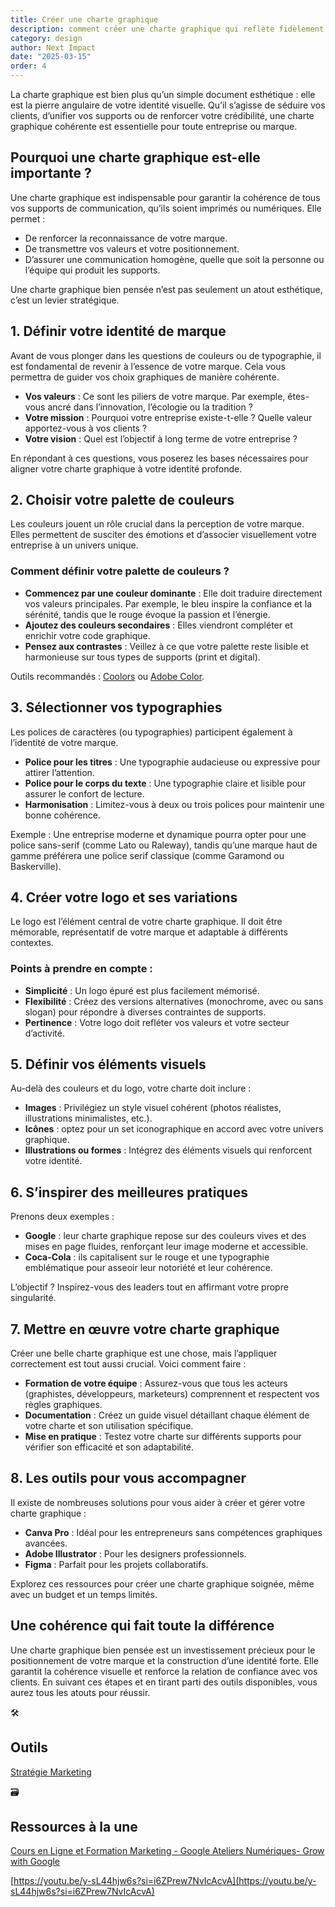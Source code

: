 ```yaml
---
title: Créer une charte graphique
description: comment créer une charte graphique qui reflète fidèlement votre identité tout en étant professionnelle et impactante ? 
category: design
author: Next Impact
date: "2025-03-15"
order: 4
---
```


La charte graphique est bien plus qu’un simple document esthétique : elle est la pierre angulaire de votre identité visuelle. Qu’il s’agisse de séduire vos clients, d’unifier vos supports ou de renforcer votre crédibilité, une charte graphique cohérente est essentielle pour toute entreprise ou marque.  

## Pourquoi une charte graphique est-elle importante ?

Une charte graphique est indispensable pour garantir la cohérence de tous vos supports de communication, qu’ils soient imprimés ou numériques. Elle permet :

- De renforcer la reconnaissance de votre marque.
- De transmettre vos valeurs et votre positionnement.
- D’assurer une communication homogène, quelle que soit la personne ou l’équipe qui produit les supports.

Une charte graphique bien pensée n’est pas seulement un atout esthétique, c’est un levier stratégique.

## 1. Définir votre identité de marque

Avant de vous plonger dans les questions de couleurs ou de typographie, il est fondamental de revenir à l’essence de votre marque. Cela vous permettra de guider vos choix graphiques de manière cohérente.

- **Vos valeurs** : Ce sont les piliers de votre marque. Par exemple, êtes-vous ancré dans l’innovation, l’écologie ou la tradition ?
- **Votre mission** : Pourquoi votre entreprise existe-t-elle ? Quelle valeur apportez-vous à vos clients ?
- **Votre vision** : Quel est l’objectif à long terme de votre entreprise ?

En répondant à ces questions, vous poserez les bases nécessaires pour aligner votre charte graphique à votre identité profonde.

## 2. Choisir votre palette de couleurs

Les couleurs jouent un rôle crucial dans la perception de votre marque. Elles permettent de susciter des émotions et d’associer visuellement votre entreprise à un univers unique.

### Comment définir votre palette de couleurs ?

- **Commencez par une couleur dominante** : Elle doit traduire directement vos valeurs principales. Par exemple, le bleu inspire la confiance et la sérénité, tandis que le rouge évoque la passion et l’énergie.
- **Ajoutez des couleurs secondaires** : Elles viendront compléter et enrichir votre code graphique.
- **Pensez aux contrastes** : Veillez à ce que votre palette reste lisible et harmonieuse sur tous types de supports (print et digital).

Outils recommandés : [Coolors](https://coolors.co/) ou [Adobe Color](https://color.adobe.com/fr/).

## 3. Sélectionner vos typographies

Les polices de caractères (ou typographies) participent également à l’identité de votre marque.

- **Police pour les titres** : Une typographie audacieuse ou expressive pour attirer l’attention.
- **Police pour le corps du texte** : Une typographie claire et lisible pour assurer le confort de lecture.
- **Harmonisation** : Limitez-vous à deux ou trois polices pour maintenir une bonne cohérence.

Exemple : Une entreprise moderne et dynamique pourra opter pour une police sans-serif (comme Lato ou Raleway), tandis qu’une marque haut de gamme préférera une police serif classique (comme Garamond ou Baskerville).

## 4. Créer votre logo et ses variations

Le logo est l’élément central de votre charte graphique. Il doit être mémorable, représentatif de votre marque et adaptable à différents contextes.

### Points à prendre en compte :

- **Simplicité** : Un logo épuré est plus facilement mémorisé.
- **Flexibilité** : Créez des versions alternatives (monochrome, avec ou sans slogan) pour répondre à diverses contraintes de supports.
- **Pertinence** : Votre logo doit refléter vos valeurs et votre secteur d’activité.

## 5. Définir vos éléments visuels

Au-delà des couleurs et du logo, votre charte doit inclure :

- **Images** : Privilégiez un style visuel cohérent (photos réalistes, illustrations minimalistes, etc.).
- **Icônes** : optez pour un set iconographique en accord avec votre univers graphique.
- **Illustrations ou formes** : Intégrez des éléments visuels qui renforcent votre identité.

## 6. S’inspirer des meilleures pratiques

Prenons deux exemples :

- **Google** : leur charte graphique repose sur des couleurs vives et des mises en page fluides, renforçant leur image moderne et accessible.
- **Coca-Cola** : ils capitalisent sur le rouge et une typographie emblématique pour asseoir leur notoriété et leur cohérence.

L’objectif ? Inspirez-vous des leaders tout en affirmant votre propre singularité.

## 7. Mettre en œuvre votre charte graphique

Créer une belle charte graphique est une chose, mais l’appliquer correctement est tout aussi crucial. Voici comment faire :

- **Formation de votre équipe** : Assurez-vous que tous les acteurs (graphistes, développeurs, marketeurs) comprennent et respectent vos règles graphiques.
- **Documentation** : Créez un guide visuel détaillant chaque élément de votre charte et son utilisation spécifique.
- **Mise en pratique** : Testez votre charte sur différents supports pour vérifier son efficacité et son adaptabilité.

## 8. Les outils pour vous accompagner

Il existe de nombreuses solutions pour vous aider à créer et gérer votre charte graphique :

- **Canva Pro** : Idéal pour les entrepreneurs sans compétences graphiques avancées.
- **Adobe Illustrator** : Pour les designers professionnels.
- **Figma** : Parfait pour les projets collaboratifs.

Explorez ces ressources pour créer une charte graphique soignée, même avec un budget et un temps limités.

## Une cohérence qui fait toute la différence

Une charte graphique bien pensée est un investissement précieux pour le positionnement de votre marque et la construction d’une identité forte. Elle garantit la cohérence visuelle et renforce la relation de confiance avec vos clients. En suivant ces étapes et en tirant parti des outils disponibles, vous aurez tous les atouts pour réussir.

<aside>
🛠️

## Outils

[Stratégie Marketing](https://www.notion.so/Strat-gie-Marketing-17b3c8ef34fa8092ba67c23109cf8085?pvs=21) 

</aside>

<aside>
🗃️

## Ressources à la une

[Cours en Ligne et Formation Marketing - Google Ateliers Numériques- Grow with Google](https://grow.google/intl/fr_fr/courses-and-tools/?category=career&topic=digital-marketing)

[https://youtu.be/y-sL44hjw6s?si=i6ZPrew7NvIcAcvA](https://youtu.be/y-sL44hjw6s?si=i6ZPrew7NvIcAcvA)

</aside>